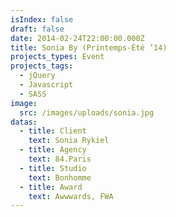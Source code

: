 ```yaml
---
isIndex: false
draft: false
date: 2014-02-24T22:00:00.000Z
title: Sonia By (Printemps-Été ’14)
projects_types: Event
projects_tags:
  - jQuery
  - Javascript
  - SASS
image:
  src: /images/uploads/sonia.jpg
datas:
  - title: Client
    text: Sonia Rykiel
  - title: Agency
    text: 84.Paris
  - title: Studio
    text: Bonhomme
  - title: Award
    text: Awwwards, FWA
---
```

